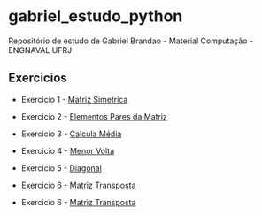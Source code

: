 # gabriel_estudo_python
Repositório de estudo de Gabriel Brandao - Material Computação - ENGNAVAL UFRJ

## Exercicios


- Exercicio 1 - [Matriz Simetrica](https://github.com/antoniogbn/gabriel_estudo_python/blob/main/ex1.py) 


- Exercicio 2 - [Elementos Pares da Matriz](https://github.com/antoniogbn/gabriel_estudo_python/blob/main/ex2.py) 


- Exercicio 3 - [Calcula Média](https://github.com/antoniogbn/gabriel_estudo_python/blob/main/ex3.py) 


- Exercicio 4 - [Menor Volta](https://github.com/antoniogbn/gabriel_estudo_python/blob/main/ex3.py) 


- Exercicio 5 - [Diagonal](https://github.com/antoniogbn/gabriel_estudo_python/blob/main/ex4.py) 


- Exercicio 6 - [Matriz Transposta](https://github.com/antoniogbn/gabriel_estudo_python/blob/main/ex5.py) 


- Exercicio 6 - [Matriz Transposta](https://github.com/antoniogbn/gabriel_estudo_python/blob/main/ex6.py) 
